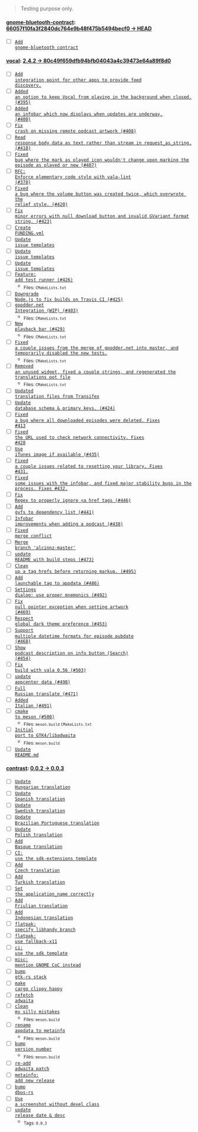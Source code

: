 > Testing purpose only.

#### [gnome-bluetooth-contract](https://github.com/elementary/gnome-bluetooth-contract): [66057f10fa3f2840dc764e9b48f475b5494becf0 → HEAD](https://github.com/elementary/gnome-bluetooth-contract/compare/66057f10fa3f2840dc764e9b48f475b5494becf0...HEAD)

- [ ] [<code>Add gnome-bluetooth contract</code>](https://github.com/elementary/gnome-bluetooth-contract/commit/8dcd4d03dc7a7d487980fd8bc95af985dc4fff5c)

#### [vocal](https://github.com/needle-and-thread/vocal): [2.4.2 → 80c49f659dfb94bfb04043a4c39473e64a89f8d0](https://github.com/needle-and-thread/vocal/compare/2.4.2...80c49f659dfb94bfb04043a4c39473e64a89f8d0)

- [ ] [<code>Add integration point for other apps to provide feed discovery.</code>](https://github.com/needle-and-thread/vocal/commit/b8cc1a4afba4bcf1aa8803f68be2fc85286d824b)
- [ ] [<code>Added an option to keep Vocal from playing in the background when closed. (#395)</code>](https://github.com/needle-and-thread/vocal/commit/cb6ea34f0f6172e66df5f221ec8864e0df1cc200)
- [ ] [<code>Added an infobar which now displays when updates are underway. (#400)</code>](https://github.com/needle-and-thread/vocal/commit/c67f68d960cbd9de8e0dfb7425b011d186d97838)
- [ ] [<code>Fix crash on missing remote podcast artwork (#408)</code>](https://github.com/needle-and-thread/vocal/commit/8057a6261e6a8becfb5f2bea1176947dcacadb93)
- [ ] [<code>Read response body data as text rather than stream in request_as_string. (#418)</code>](https://github.com/needle-and-thread/vocal/commit/d9583d08f72e21083078a8c743cc20eb53dd0a1f)
- [ ] [<code>Fixed bug where the mark as played icon wouldn't change upon marking the episode as played or new (#407)</code>](https://github.com/needle-and-thread/vocal/commit/3772cd4b565e98aa47a717d6b3368b1d97565bc6)
- [ ] [<code>RFC: Enforce elementary code style with vala-lint (#378)</code>](https://github.com/needle-and-thread/vocal/commit/66aae46577fc0d0d82b1c2eb2514225014dc1903)
- [ ] [<code>Fixed a bug where the volume button was created twice, which overwrote the relief style. (#420)</code>](https://github.com/needle-and-thread/vocal/commit/f9a3af5f421f623faf2b53d155fa83fcd8897a29)
- [ ] [<code>Fix minor errors with null download button and invalid GVariant format string. (#423)</code>](https://github.com/needle-and-thread/vocal/commit/c9464ea6a8b3cc7ffc2c0ef8d28710e1f047b324)
- [ ] [<code>Create FUNDING.yml</code>](https://github.com/needle-and-thread/vocal/commit/856f2f44e19e86ea14579ef13ec3f55bcc79e37b)
- [ ] [<code>Update issue templates</code>](https://github.com/needle-and-thread/vocal/commit/8838722698d746b88a8f8be3c0ce57402bfb2a3c)
- [ ] [<code>Update issue templates</code>](https://github.com/needle-and-thread/vocal/commit/cceb3eb5931119815eaa24a3cb4908be495d454a)
- [ ] [<code>Update issue templates</code>](https://github.com/needle-and-thread/vocal/commit/5001b3efdd7cad3a0600b5b475338c8f1fd4cf42)
- [ ] [<code>Feature: add test runner (#426)</code>](https://github.com/needle-and-thread/vocal/commit/979d76bd6c8735d883d96e17e96d8e75ff0cda4d)
  - <sub>Files: <code>CMakeLists.txt</code></sub>
- [ ] [<code>Downgrade Node.js to fix builds on Travis CI (#425)</code>](https://github.com/needle-and-thread/vocal/commit/9cc059f7af75b0579e7f474fa0e1ec2eaf9ff8db)
- [ ] [<code>gpodder.net Integration (WIP) (#403)</code>](https://github.com/needle-and-thread/vocal/commit/033211f2434db85ef43bfe4967b2d73d133d5903)
  - <sub>Files: <code>CMakeLists.txt</code></sub>
- [ ] [<code>New playback bar (#429)</code>](https://github.com/needle-and-thread/vocal/commit/ba7a769aa1dcb187db7be7ab5aaecb7f9c41138e)
  - <sub>Files: <code>CMakeLists.txt</code></sub>
- [ ] [<code>Fixed a couple issues from the merge of gpodder.net into master, and temporarily disabled the new tests.</code>](https://github.com/needle-and-thread/vocal/commit/d268b5f7a56a32d30f0407818eae4df251d69b79)
  - <sub>Files: <code>CMakeLists.txt</code></sub>
- [ ] [<code>Removed an unused widget, fixed a couple strings, and regenerated the translations pot file</code>](https://github.com/needle-and-thread/vocal/commit/782f0456878f83f142c5df7d768c0c784464b2dd)
  - <sub>Files: <code>CMakeLists.txt</code></sub>
- [ ] [<code>Updated translation files from Transifex</code>](https://github.com/needle-and-thread/vocal/commit/e0556637302caf1a7ae46ab86990d20cbdc439ff)
- [ ] [<code>Update database schema & primary keys. (#424)</code>](https://github.com/needle-and-thread/vocal/commit/b6f6c2b5c1457ee054276d869427585298e9ab65)
- [ ] [<code>Fixed a bug where all downloaded episodes were deleted. Fixes #413</code>](https://github.com/needle-and-thread/vocal/commit/79555061d1199e7f8c3f2a25e655dbd6fd806d6e)
- [ ] [<code>Fixed the URL used to check network connectivity. Fixes #428</code>](https://github.com/needle-and-thread/vocal/commit/4195b175bd2496e5921fcda9e1e5ae0daf3b6436)
- [ ] [<code>Use iTunes image if available (#435)</code>](https://github.com/needle-and-thread/vocal/commit/d3d5f09dbc7685115ddc2129d6939de061541c53)
- [ ] [<code>Fixed a couple issues related to resetting your library. Fixes #431.</code>](https://github.com/needle-and-thread/vocal/commit/1cba9e14a3a0c90f9aac541dff06041e3ffb50df)
- [ ] [<code>Fixed some issues with the infobar, and fixed major stability bugs in the process. Fixes #432.</code>](https://github.com/needle-and-thread/vocal/commit/b41b1a7c778d02b1b5b1a42a06ceb8bcc3ae389f)
- [ ] [<code>Fix Regex to properly ignore <a href tags (#446)</code>](https://github.com/needle-and-thread/vocal/commit/37a1bfcdffed1b7ab7b99901c6eef98c7ed684da)
- [ ] [<code>Add gvfs to dependency list (#441)</code>](https://github.com/needle-and-thread/vocal/commit/c60f22c0307ce2c062786bb96275b9f0857d0db4)
- [ ] [<code>Infobar improvements when adding a podcast (#438)</code>](https://github.com/needle-and-thread/vocal/commit/75734c1be3de5aa7da6ddf0cb3a8046fa0585068)
- [ ] [<code>Fixed merge conflict</code>](https://github.com/needle-and-thread/vocal/commit/9064433da2f32be79091bc81befd62c49500e8ac)
- [ ] [<code>Merge branch 'alcinnz-master'</code>](https://github.com/needle-and-thread/vocal/commit/538e531960c177923a471f55eeb9e094fdc2f128)
- [ ] [<code>update README with build steps (#473)</code>](https://github.com/needle-and-thread/vocal/commit/2cec1f1a82a9d777414512ad5930bd3f3b1de825)
- [ ] [<code>Clean up a tag hrefs before returning markup. (#495)</code>](https://github.com/needle-and-thread/vocal/commit/fb125eefbce7c0d4bb6e5a4934a525a0d4c65676)
- [ ] [<code>Add launchable tag to appdata (#486)</code>](https://github.com/needle-and-thread/vocal/commit/8aa90f8c493eea1477d77b38ae93a9faec149691)
- [ ] [<code>Settings dialog: use proper mnemonics (#492)</code>](https://github.com/needle-and-thread/vocal/commit/c840866314610c7992eb8fcae7fbb51df64d516b)
- [ ] [<code>Fix null pointer exception when setting artwork (#469)</code>](https://github.com/needle-and-thread/vocal/commit/07ead6f7bf7a3fa39b51dc36f731c53bafdd1816)
- [ ] [<code>Respect global dark theme preference (#453)</code>](https://github.com/needle-and-thread/vocal/commit/01bf7929cf27a36f820635248d5697269e62d692)
- [ ] [<code>Support multiple datetime formats for episode pubdate (#468)</code>](https://github.com/needle-and-thread/vocal/commit/0d68a569a263d6c6fe84b261e7c5622d1c5be21c)
- [ ] [<code>Show podcast description on info button (Search) (#454)</code>](https://github.com/needle-and-thread/vocal/commit/7ae3824682f66e918af5177a25700496ef56f39b)
- [ ] [<code>Fix build with vala 0.56 (#503)</code>](https://github.com/needle-and-thread/vocal/commit/6859a6c990aea95decc23bc32d1504c2078c0ce9)
- [ ] [<code>update appcenter data (#498)</code>](https://github.com/needle-and-thread/vocal/commit/8653f878dfce1b65a29e565833d38d7ebe642097)
- [ ] [<code>Full Russian translate (#471)</code>](https://github.com/needle-and-thread/vocal/commit/a7c4d799c9dac4ae5aad8084a8d5b9453bc7d005)
- [ ] [<code>Added Italian (#491)</code>](https://github.com/needle-and-thread/vocal/commit/148a8aa4609930500e14e5764fcb3d83ba812809)
- [ ] [<code>cmake to meson (#500)</code>](https://github.com/needle-and-thread/vocal/commit/1544141dc8e788f7c3854dada9a43aab7781ad97)
  - <sub>Files: <code>meson.build</code> <code>CMakeLists.txt</code></sub>
- [ ] [<code>Initial port to GTK4/libadwaita</code>](https://github.com/needle-and-thread/vocal/commit/366d7b8f79c988f367666dcd36a64ded3507abcf)
  - <sub>Files: <code>meson.build</code></sub>
- [ ] [<code>Update README.md</code>](https://github.com/needle-and-thread/vocal/commit/80c49f659dfb94bfb04043a4c39473e64a89f8d0)

#### [contrast](https://gitlab.gnome.org/World/design/contrast): [0.0.2 → 0.0.3](https://gitlab.gnome.org/World/design/contrast/-/compare/0.0.2...0.0.3)

- [ ] [<code>Update Hungarian translation</code>](https://gitlab.gnome.org/World/design/contrast/-/commit/b84f01fc0314246bd719e3e465cd5dda64caa392)
- [ ] [<code>Update Spanish translation</code>](https://gitlab.gnome.org/World/design/contrast/-/commit/2de1432c233f7b3be7272bd6580eb03a41306dc2)
- [ ] [<code>Update Swedish translation</code>](https://gitlab.gnome.org/World/design/contrast/-/commit/79ae4141ddb20284b2bda3f7d204812dcc7d0f37)
- [ ] [<code>Update Brazilian Portuguese translation</code>](https://gitlab.gnome.org/World/design/contrast/-/commit/cc797d43bf01bd92a7ccfe050a2981ba96e56684)
- [ ] [<code>Update Polish translation</code>](https://gitlab.gnome.org/World/design/contrast/-/commit/fac7a87212cc9df34e27f6c3ee669bdb5c415844)
- [ ] [<code>Add Basque translation</code>](https://gitlab.gnome.org/World/design/contrast/-/commit/71aa6016e6597bf91b94cada172b2f9f7504e58e)
- [ ] [<code>CI: use the sdk-extensions template</code>](https://gitlab.gnome.org/World/design/contrast/-/commit/5dcfbc666ac750f22a338b00576449ae10f19ab2)
- [ ] [<code>Add Czech translation</code>](https://gitlab.gnome.org/World/design/contrast/-/commit/655303dec1b8ffb3ebf5552f08590e43e5907c5b)
- [ ] [<code>Add Turkish translation</code>](https://gitlab.gnome.org/World/design/contrast/-/commit/a0b20bbcdf4a1df9ca1c097ff68958d4655f0d7f)
- [ ] [<code>Set the application_name correctly</code>](https://gitlab.gnome.org/World/design/contrast/-/commit/51ca1ba16940fce77d758c6c613678d9d929119b)
- [ ] [<code>Add Friulian translation</code>](https://gitlab.gnome.org/World/design/contrast/-/commit/4a9381d83d6f7b01d11c88e923c580657fce3dae)
- [ ] [<code>Add Indonesian translation</code>](https://gitlab.gnome.org/World/design/contrast/-/commit/efbda2c032615a96bb3e7f76ec9997f080d9d6ab)
- [ ] [<code>flatpak: specify libhandy branch</code>](https://gitlab.gnome.org/World/design/contrast/-/commit/c7ca335be6246f650f4723bbed53834a31a826e7)
- [ ] [<code>flatpak: use fallback-x11</code>](https://gitlab.gnome.org/World/design/contrast/-/commit/c4abd6762f13a2c3bc134f6df7a5c5fc325f815e)
- [ ] [<code>ci: use the sdk template</code>](https://gitlab.gnome.org/World/design/contrast/-/commit/d22009f619f6b771032e4be2e3e7e13192567fe2)
- [ ] [<code>misc: mention GNOME CoC instead</code>](https://gitlab.gnome.org/World/design/contrast/-/commit/cc36f4ab3faab57ab16d904730661f87604fea53)
- [ ] [<code>bump gtk-rs stack</code>](https://gitlab.gnome.org/World/design/contrast/-/commit/414f3c768e8251045a5fc689543704bd8f2ffecc)
- [ ] [<code>make cargo clippy happy</code>](https://gitlab.gnome.org/World/design/contrast/-/commit/c156a9d599405aff082d3ea40982734515307fc4)
- [ ] [<code>refetch adwaita</code>](https://gitlab.gnome.org/World/design/contrast/-/commit/de2a469d80e413ab14ce004625e29caf9ea25460)
- [ ] [<code>clean my silly mistakes</code>](https://gitlab.gnome.org/World/design/contrast/-/commit/4b5ea8f984c20838d582690ba952c80b7a3d069e)
  - <sub>Files: <code>meson.build</code></sub>
- [ ] [<code>rename appdata to metainfo</code>](https://gitlab.gnome.org/World/design/contrast/-/commit/db6180d2aecac9b79f1266fd41777b9f73f0601d)
  - <sub>Files: <code>meson.build</code></sub>
- [ ] [<code>bump version number</code>](https://gitlab.gnome.org/World/design/contrast/-/commit/170007adaa469a76aad571bc0d689104cedc9287)
  - <sub>Files: <code>meson.build</code></sub>
- [ ] [<code>re-add adwaita patch</code>](https://gitlab.gnome.org/World/design/contrast/-/commit/13fe63901829cd79546c2eadc39bccdb4f9746cd)
- [ ] [<code>metainfo: add new release</code>](https://gitlab.gnome.org/World/design/contrast/-/commit/a08b67e498f82d476608aff8216163900f789bd7)
- [ ] [<code>bump dbus-rs</code>](https://gitlab.gnome.org/World/design/contrast/-/commit/288d66b800aa68548eae3626d87a6b301c09acc5)
- [ ] [<code>Use a screenshot without devel class</code>](https://gitlab.gnome.org/World/design/contrast/-/commit/cda9e5ad88b2f04ab359feddec987efb119032d7)
- [ ] [<code>update release date & desc</code>](https://gitlab.gnome.org/World/design/contrast/-/commit/e0c53403832f6d387efc5ad0b39190ab28eb73b3)
  - <sub>Tags: <code>0.0.3</code></sub>
